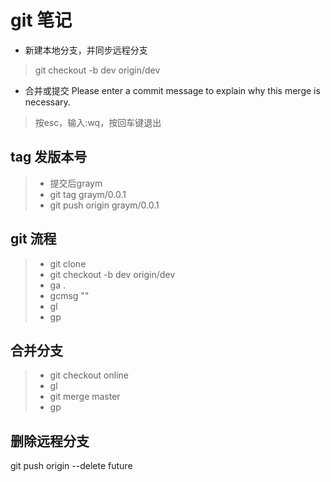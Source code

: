 # git 笔记
* 新建本地分支，并同步远程分支
> git checkout -b dev origin/dev

* 合并或提交  Please enter a commit message to explain why this merge is necessary.
> 按esc，输入:wq，按回车键退出

## tag 发版本号
> * 提交后graym
> * git tag graym/0.0.1
> * git push origin graym/0.0.1

## git 流程
> * git clone
> * git checkout -b dev origin/dev
> * ga .
> * gcmsg ""
> * gl
> * gp

## 合并分支
> * git checkout online
> * gl
> * git merge master
> * gp

## 删除远程分支
git push origin --delete future